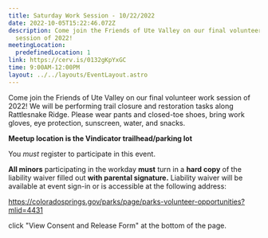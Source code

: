 ```yaml
---
title: Saturday Work Session - 10/22/2022
date: 2022-10-05T15:22:46.072Z
description: Come join the Friends of Ute Valley on our final volunteer work
  session of 2022!
meetingLocation:
  predefinedLocation: 1
link: https://cerv.is/0132gKpYxGC
time: 9:00AM-12:00PM
layout: ../../layouts/EventLayout.astro
---
```

Come join the Friends of Ute Valley on our final volunteer work session of 2022! We will be performing trail closure and restoration tasks along Rattlesnake Ridge. Please wear pants and closed-toe shoes, bring work gloves, eye protection, sunscreen, water, and snacks.

**Meetup location is the Vindicator trailhead/parking lot**

You *must* register to participate in this event.

**All minors** participating in the workday **must** turn in a **hard copy** of the liability waiver filled out **with parental signature.** Liability waiver will be available at event sign-in or is accessible at the following address:

<https://coloradosprings.gov/parks/page/parks-volunteer-opportunities?mlid=4431>

click "View Consent and Release Form" at the bottom of the page.